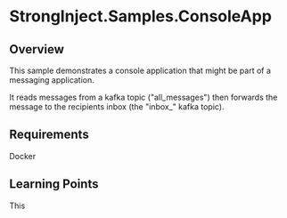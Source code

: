 ﻿# StrongInject.Samples.ConsoleApp

## Overview

This sample demonstrates a console application that might be part of a messaging application.

It reads messages from a kafka topic ("all_messages") then forwards the message to the recipients inbox (the "inbox_<user-id>" kafka topic).

## Requirements

Docker

## Learning Points

This 